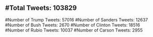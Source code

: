#Total Tweets: 103829 
---
#Number of Trump Tweets: 57016
#Number of Sanders Tweets: 12637
#Number of Bush Tweets: 2670
#Number of Clinton Tweets: 18516
#Number of Rubio Tweets: 10037
#Number of Carson Tweets: 2955
